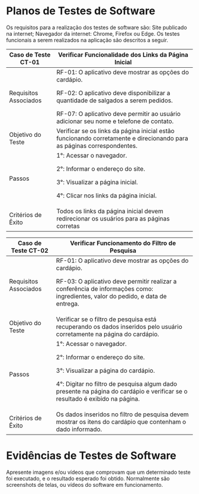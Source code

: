 # Planos de Testes de Software

Os requisitos para a realização dos testes de software são:
Site publicado na internet;
Navegador da internet: Chrome, Firefox ou Edge.
Os testes funcionais a serem realizados na aplicação são descritos a seguir.

| Caso de Teste CT-01| Verificar Funcionalidade dos Links da Página Inicial |
|-------------------|--------------------
| Requisitos Associados | RF-01: O aplicativo deve mostrar as opções do cardápio. <p>RF-02: O aplicativo deve disponibilizar a quantidade de salgados a serem pedidos.</p> RF-07: O aplicativo deve permitir ao usuário adicionar seu nome e telefone de contato.|
|Objetivo do Teste| Verificar se os links da página inicial estão funcionando corretamente e direcionando para as páginas correspondentes.
|Passos| 1°: Acessar o navegador.<p>2°: Informar o endereço do site.</p>3°: Visualizar a página inicial.<p>4°: Clicar nos links da página inicial.</p>
|Critérios de Êxito|Todos os links da página inicial devem redirecionar os usuários para as páginas corretas|

| Caso de Teste CT-02 | Verificar Funcionamento do Filtro de Pesquisa|
|------------------|-------------------
|Requisitos Associados| RF-01: O aplicativo deve mostrar as opções do cardápio. <p>RF-03: O aplicativo deve permitir realizar a conferência de informações como: ingredientes, valor do pedido, e data de entrega. </p>
|Objetivo do Teste| Verificar se o filtro de pesquisa está recuperando os dados inseridos pelo usuário corretamente na página do cardápio.
|Passos| 1°: Acessar o navegador.<p>2°: Informar o endereço do site.</p>3°: Visualizar a página do cardápio.<p>4°: Digitar no filtro de pesquisa algum dado presente na página do cardápio e verificar se o resultado é exibido na página.</p>
|Critérios de Êxito| Os dados inseridos no filtro de pesquisa devem mostrar os itens do cardápio que contenham o dado informado.|


 
# Evidências de Testes de Software

Apresente imagens e/ou vídeos que comprovam que um determinado teste foi executado, e o resultado esperado foi obtido. Normalmente são screenshots de telas, ou vídeos do software em funcionamento.
